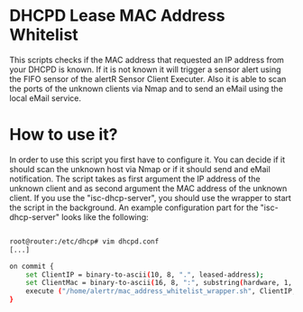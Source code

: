 DHCPD Lease MAC Address Whitelist
======

This scripts checks if the MAC address that requested an IP address from your DHCPD is known. If it is not known it will trigger a sensor alert using the FIFO sensor of the alertR Sensor Client Executer. Also it is able to scan the ports of the unknown clients via Nmap and to send an eMail using the local eMail service.


How to use it?
======

In order to use this script you first have to configure it. You can decide if it should scan the unknown host via Nmap or if it should send and eMail notification. The script takes as first argument the IP address of the unknown client and as second argument the MAC address of the unknown client. If you use the "isc-dhcp-server", you should use the wrapper to start the script in the background. An example configuration part for the "isc-dhcp-server" looks like the following:

```bash

root@router:/etc/dhcp# vim dhcpd.conf
[...]

on commit {
	set ClientIP = binary-to-ascii(10, 8, ".", leased-address);
	set ClientMac = binary-to-ascii(16, 8, ":", substring(hardware, 1, 8));
	execute ("/home/alertr/mac_address_whitelist_wrapper.sh", ClientIP, ClientMac);
}

```